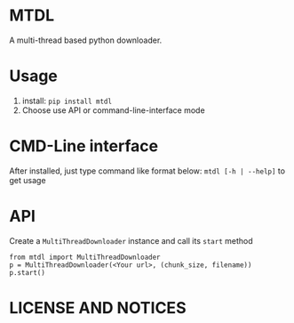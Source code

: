 # MTDL

A multi-thread based python downloader.

# Usage

1. install: `pip install mtdl`
2. Choose use API or command-line-interface mode

# CMD-Line interface

After installed, just type command like format below:
`mtdl [-h | --help]` to get usage

# API

Create a `MultiThreadDownloader` instance and call its `start` method


`from mtdl import MultiThreadDownloader`<br>
`p = MultiThreadDownloader(<Your url>, (chunk_size, filename))`<br>
`p.start()`


# LICENSE AND NOTICES

